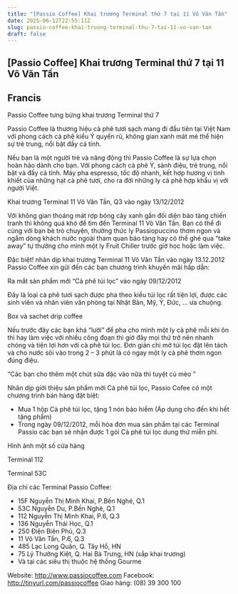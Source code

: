 ```yaml
---
title: "[Passio Coffee] Khai trương Terminal thứ 7 tại 11 Võ Văn Tần"
date: 2025-06-12T22:55:11Z
slug: passio-coffee-khai-truong-terminal-thu-7-tai-11-vo-van-tan
draft: false
---
```


## [Passio Coffee] Khai trương Terminal thứ 7 tại 11 Võ Văn Tần

## Francis

Passio Coffee tưng bừng khai trương Terminal thứ 7
 
Passio Coffee là thương hiệu cà phê tươi sạch mang đi đầu tiên tại Việt Nam với phong cách cà phê kiểu Ý quyến rũ, không gian xanh mát mẻ thể hiện sự trẻ trung, nổi bật đầy cá tính.
 
Nếu bạn là một người trẻ và năng động thì Passio Coffee là sự lựa chọn hoàn hảo dành cho bạn. Với phong cách cà phê Ý, sành điệu, trẻ trung, nổi bật và đầy cá tính. Máy pha espresso, tốc độ nhanh, kết hợp hương vị tinh khiết của những hạt cà phê tươi, cho ra đời những ly cà phê hợp khẩu vị với người Việt.
 
Khai trương Terminal 11 Võ Văn Tần, Q3 vào ngày 13/12/2012
 
Với không gian thoáng mát rợp bóng cây xanh gần đối diện bảo tàng chiến tranh thì không quá khó để tìm đến Terminal 11 Võ Văn Tần. Bạn có thể đi cùng với bạn bè trò chuyện, thưởng thức ly Passiopuccino thơm ngon và ngắm dòng khách nước ngoài tham quan bảo tàng hay có thể ghé qua “take away” tự thưởng cho mình một ly Fruit Chiller trước giờ học hoặc làm việc.
 
Đặc biệt! nhân dịp khai trương Terminal 11 Võ Văn Tần vào ngày 13.12.2012 Passio Coffee xin gửi đến các bạn chương trình khuyến mãi hấp dẫn:
 

 
Ra mắt sản phẩm mới “Cà phê túi lọc” vào ngày 09/12/2012
 
Đây là loại cà phê tươi sạch được pha theo kiểu túi lọc rất tiện lợi, được các sinh viên và nhân viên văn phòng tại Nhật Bản, Mỹ, Ý, Đức, … ưa chuộng.
 

Box và sachet drip coffee
 
Nếu trước đây các bạn khá “lười” để pha cho mình một ly cà phê mỗi khi ôn thi hay làm việc với nhiều công đoạn thì giờ đây mọi thứ trở nên nhanh chóng và tiện lợi hơn với cà phê túi lọc. Đơn giản chỉ mở túi lọc đặt lên tách và cho nước sôi vào trong 2 – 3 phút là có ngay một ly cà phê thơm ngon đúng điệu.
 
“Các bạn cho thêm một chút sữa đặc vào nữa thì tuyệt cú mèo ”
 
 
 
Nhân dịp giới thiệu sản phẩm mới Cà phê túi lọc, Passio Cofee có một chương trình bán hàng đặt biệt:
- Mua 1 hộp Cà phê túi lọc, tặng 1 nón bảo hiểm (Áp dụng cho đến khi hết tặng phẩm)
- Trong ngày 09/12/2012, mỗi hóa đơn mua sản phẩm tại các Terminal Passio các bạn sẽ nhận được 1 gói Cà phê túi lọc dung thử miễn phí.
 
Hình ảnh một số cửa hàng
 
Terminal 112
 


Terminal 53C
 

 
 
 
Địa chỉ các Terminal Passio Coffee:
 
- 15F Nguyễn Thị Minh Khai, P.Bến Nghé, Q.1
- 53C Nguyễn Du, P.Bến Nghé, Q.1
- 112 Nguyễn Thị Minh Khai, P.6, Q.3
- 136 Nguyễn Thái Học, Q.1
- 250 Điện Biên Phủ, Q.3
- 11 Võ Văn Tần, P.6, Q.3
- 485 Lạc Long Quân, Q. Tây Hồ, HN
- 75 Lý Thưởng Kiệt, Q. Hai Bà Trưng, HN (sắp khai trương)
- Và tại các siêu thị thuộc hệ thống Gourme
 
Website: http://www.passiocoffee.com
Facebook: http://tinyurl.com/passiocoffee
Giao hàng: (08) 39 300 100